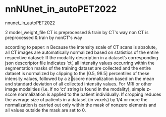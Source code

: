 # nnNUnet_in_autoPET2022
nnunet_in_autoPET2022


2 model_weight_file
CT is preprocessed & train by CT's way
non CT is preprocessed & train by nonCT's way


according to paper:
n Because the intensity scale of CT scans is absolute, all CT
images are automatically normalized based on statistics of the entire respective
dataset: If the modality description in a dataset’s corresponding json desccriptor
file indicates ‘ct’, all intensity values occurring within the segmentation masks
of the training dataset are collected and the entire dataset is normalized by
clipping to the [0.5, 99.5] percentiles of these intensity values, followed by 
a zscore normalization based on the mean and standard deviation of all collected
intensity values. For MRI or other image modalities (i.e. if no ‘ct’ string is
found in the modality), simple z-score normalization is applied to the patient
individually.
If cropping reduces the average size of patients in a dataset (in voxels) by
1/4 or more the normalization is carried out only within the mask of nonzero
elements and all values outside the mask are set to 0.

